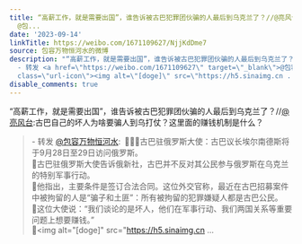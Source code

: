 ```yaml
---
title: “高薪工作，就是需要出国”，谁告诉被古巴犯罪团伙骗的人最后到乌克兰了？//@亮风台:古巴自己的坏人为啥要骗人到乌打仗？这里面的赚钱机制是什么？ - 转发
  @包...
date: '2023-09-14'
linkTitle: https://weibo.com/1671109627/NjjKdDme7
source: 包容万物恒河水的微博
description: "“高薪工作，就是需要出国”，谁告诉被古巴犯罪团伙骗的人最后到乌克兰了？//<a href=\"https://weibo.com/n/%E4%BA%AE%E9%A3%8E%E5%8F%B0\">@亮风台</a>:古巴自己的坏人为啥要骗人到乌打仗？这里面的赚钱机制是什么？<br><blockquote>
  - 转发 <a href=\"https://weibo.com/1671109627\" target=\"_blank\">@包容万物恒河水</a>: \U0001F53A\U0001F1E8\U0001F1FA古巴驻俄罗斯大使：古巴议长埃尔南德斯将于9月28日至29日访问俄罗斯。<br>\U0001F53A古巴驻俄罗斯大使告诉俄新社，古巴并不反对其公民参与俄罗斯在乌克兰的特别军事行动。<br>\U0001F53A他指出，主要条件是签订合法合同。这位外交官称，最近在古巴招募案件中被拘留的人是“骗子和土匪”：所有被拘留的犯罪嫌疑人都是古巴公民。<br>\U0001F53A这位大使说：“我们谈论的是坏人，他们在军事行动、我们两国关系等重要问题上想要赚钱。”<br>\U0001F53A<span
  class=\"url-icon\"><img alt=\"[doge]\" src=\"https://h5.sinaimg.cn ..."
disable_comments: true
---
```

“高薪工作，就是需要出国”，谁告诉被古巴犯罪团伙骗的人最后到乌克兰了？//<a href="https://weibo.com/n/%E4%BA%AE%E9%A3%8E%E5%8F%B0">@亮风台</a>:古巴自己的坏人为啥要骗人到乌打仗？这里面的赚钱机制是什么？<br><blockquote> - 转发 <a href="https://weibo.com/1671109627" target="_blank">@包容万物恒河水</a>: 🔺🇨🇺古巴驻俄罗斯大使：古巴议长埃尔南德斯将于9月28日至29日访问俄罗斯。<br>🔺古巴驻俄罗斯大使告诉俄新社，古巴并不反对其公民参与俄罗斯在乌克兰的特别军事行动。<br>🔺他指出，主要条件是签订合法合同。这位外交官称，最近在古巴招募案件中被拘留的人是“骗子和土匪”：所有被拘留的犯罪嫌疑人都是古巴公民。<br>🔺这位大使说：“我们谈论的是坏人，他们在军事行动、我们两国关系等重要问题上想要赚钱。”<br>🔺<span class="url-icon"><img alt="[doge]" src="https://h5.sinaimg.cn ...